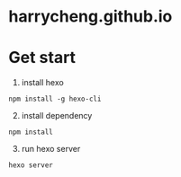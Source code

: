 # harrycheng.github.io

# Get start

1. install hexo 
```
npm install -g hexo-cli

```

2. install dependency


```
npm install
```

3. run hexo server

```
hexo server
```
